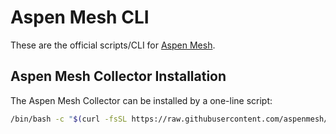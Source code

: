# Aspen Mesh CLI
These are the official scripts/CLI for [Aspen Mesh](https://aspenmesh.io/).

## Aspen Mesh Collector Installation
The Aspen Mesh Collector can be installed by a one-line script:
```bash
/bin/bash -c "$(curl -fsSL https://raw.githubusercontent.com/aspenmesh/cli/main/scripts/aspenmesh-collector-setup.sh)" -- --apiKey <initial-signup-api-key>
```